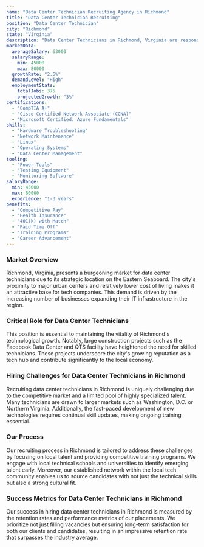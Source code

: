 ```yaml
---
name: "Data Center Technician Recruiting Agency in Richmond"
title: "Data Center Technician Recruiting"
position: "Data Center Technician"
city: "Richmond"
state: "Virginia"
description: "Data Center Technicians in Richmond, Virginia are responsible for the management and maintenance of large data centers, ensuring optimal functionality of servers, networks, and systems."
marketData:
  averageSalary: 63000
  salaryRange:
    min: 45000
    max: 80000
  growthRate: "2.5%"
  demandLevel: "High"
  employmentStats:
    totalJobs: 375
    projectedGrowth: "3%"
certifications:
  - "CompTIA A+"
  - "Cisco Certified Network Associate (CCNA)"
  - "Microsoft Certified: Azure Fundamentals"
skills:
  - "Hardware Troubleshooting"
  - "Network Maintenance"
  - "Linux"
  - "Operating Systems"
  - "Data Center Management"
tooling:
  - "Power Tools"
  - "Testing Equipment"
  - "Monitoring Software"
salaryRange:
  min: 45000
  max: 80000
  experience: "1-3 years"
benefits:
  - "Competitive Pay"
  - "Health Insurance"
  - "401(k) with Match"
  - "Paid Time Off"
  - "Training Programs"
  - "Career Advancement"
---
```


### Market Overview
Richmond, Virginia, presents a burgeoning market for data center technicians due to its strategic location on the Eastern Seaboard. The city's proximity to major urban centers and relatively lower cost of living makes it an attractive base for tech companies. This demand is driven by the increasing number of businesses expanding their IT infrastructure in the region.

### Critical Role for Data Center Technicians
This position is essential to maintaining the vitality of Richmond's technological growth. Notably, large construction projects such as the Facebook Data Center and QTS facility have heightened the need for skilled technicians. These projects underscore the city's growing reputation as a tech hub and contribute significantly to the local economy.

### Hiring Challenges for Data Center Technicians in Richmond
Recruiting data center technicians in Richmond is uniquely challenging due to the competitive market and a limited pool of highly specialized talent. Many technicians are drawn to larger markets such as Washington, D.C. or Northern Virginia. Additionally, the fast-paced development of new technologies requires continual skill updates, making ongoing training essential.

### Our Process
Our recruiting process in Richmond is tailored to address these challenges by focusing on local talent and providing competitive training programs. We engage with local technical schools and universities to identify emerging talent early. Moreover, our established network within the local tech community enables us to source candidates with not just the technical skills but also a strong cultural fit.

### Success Metrics for Data Center Technicians in Richmond
Our success in hiring data center technicians in Richmond is measured by the retention rates and performance metrics of our placements. We prioritize not just filling vacancies but ensuring long-term satisfaction for both our clients and candidates, resulting in an impressive retention rate that surpasses the industry average.